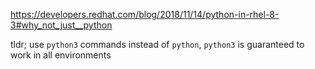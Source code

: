 https://developers.redhat.com/blog/2018/11/14/python-in-rhel-8-3#why_not_just__python

tldr; use `python3` commands instead of `python`, `python3` is guaranteed to work in all environments